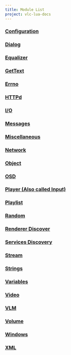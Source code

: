 ```yaml
---
title: Module List
project: vlc-lua-docs
---
```

### [Configuration](https://verghost.com/vlc-lua-docs/m/config)
### [Dialog](https://verghost.com/vlc-lua-docs/m/dialog)
### [Equalizer](https://verghost.com/vlc-lua-docs/m/equalizer)
### [GetText](https://verghost.com/vlc-lua-docs/m/gettext)
### [Errno](https://verghost.com/vlc-lua-docs/m/errno)
### [HTTPd](https://verghost.com/vlc-lua-docs/m/httpd)
### [I/O](https://verghost.com/vlc-lua-docs/m/io)
### [Messages](https://verghost.com/vlc-lua-docs/m/msg)
### [Miscellaneous](https://verghost.com/vlc-lua-docs/m/misc)
### [Network](https://verghost.com/vlc-lua-docs/m/net)
### [Object](https://verghost.com/vlc-lua-docs/m/object)
### [OSD](https://verghost.com/vlc-lua-docs/m/osd)
### [Player (Also called Input)](https://verghost.com/vlc-lua-docs/m/player)
### [Playlist](https://verghost.com/vlc-lua-docs/m/playlist)
### [Random](https://verghost.com/vlc-lua-docs/m/rand)
### [Renderer Discover](https://verghost.com/vlc-lua-docs/m/rd)
### [Services Discovery](https://verghost.com/vlc-lua-docs/m/sd)
### [Stream](https://verghost.com/vlc-lua-docs/m/stream)
### [Strings](https://verghost.com/vlc-lua-docs/m/strings)
### [Variables](https://verghost.com/vlc-lua-docs/m/var)
### [Video](https://verghost.com/vlc-lua-docs/m/video)
### [VLM](https://verghost.com/vlc-lua-docs/m/vlm)
### [Volume](https://verghost.com/vlc-lua-docs/m/volume)
### [Windows](https://verghost.com/vlc-lua-docs/m/win)
### [XML](https://verghost.com/vlc-lua-docs/m/xml)
